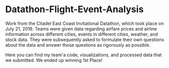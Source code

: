 # Datathon-Flight-Event-Analysis

Work from the Citadel East Coast Invitational Datathon, which took place on July 21, 2018. Teams were given data regarding airfare prices and airline information across different cities, events in different cities, weather, and stock data. They were subsequently asked to formulate their own questions about the data and answer those questions as rigorously as possible. 

Here you can find my team'a code, visualizations, and processed data that we submitted. We ended up winning 1st Place!
